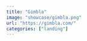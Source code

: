 ```yaml
---
title: "Gimbla"
image: "showcase/gimbla.png"
url: "https://gimbla.com/"
categories: ["landing"]
---
```

